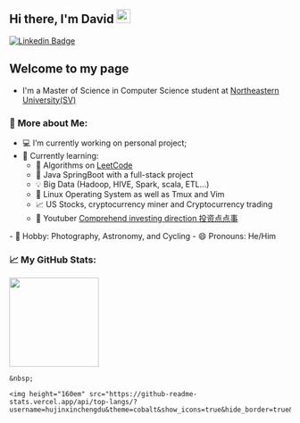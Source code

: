 ## Hi there, I'm David <img src="https://media.giphy.com/media/hvRJCLFzcasrR4ia7z/giphy.gif" width="25px">

[![Linkedin Badge](https://img.shields.io/badge/-LinkedIn-0e76a8?style=flat-square&logo=Linkedin&logoColor=white)](https://www.linkedin.com/in/jinxin-hu-02549493/)

## **Welcome to my page**
- I'm a Master of Science in Computer Science student at [Northeastern University(SV)][neuwebsite]

### 🧭 **More about Me**:
- 💻 I’m currently working on personal project;
- 🌱 Currently learning:
    - 🧮 Algorithms on [LeetCode]
    - 🔌 Java SpringBoot with a full-stack project
    - 💡 Big Data (Hadoop, HIVE, Spark, scala, ETL...)
    - 💾 Linux Operating System as well as Tmux and Vim
    - 📈 US Stocks, cryptocurrency miner and Cryptocurrency trading
    - 🚀 Youtuber [Comprehend investing direction 投资点点事][youtube]
</a>
- 🔭 Hobby: Photography, Astronomy, and Cycling
- 😄 Pronouns: He/Him

### 📈 **My GitHub Stats:**

<p>
    <img height="160em" src="https://github-readme-stats.vercel.app/api?username=hujinxinchengdu&hide=stars&count_private=true&theme=cobalt&show_icons=true&hide_border=true&include_all_commits=true" />
    
    &nbsp;
    
    <img height="160em" src="https://github-readme-stats.vercel.app/api/top-langs/?username=hujinxinchengdu&theme=cobalt&show_icons=true&hide_border=true&layout=compact&langs_count=10"/>
</p>


[LeetCode]: https://leetcode.com/
[neuwebsite]: https://www.northeastern.edu/
[linkedin]: https://www.linkedin.com/in/taohan-zhu/
[youtube]: https://www.youtube.com/channel/UCA-QvXjVctTX4QpJsIS7NFw
